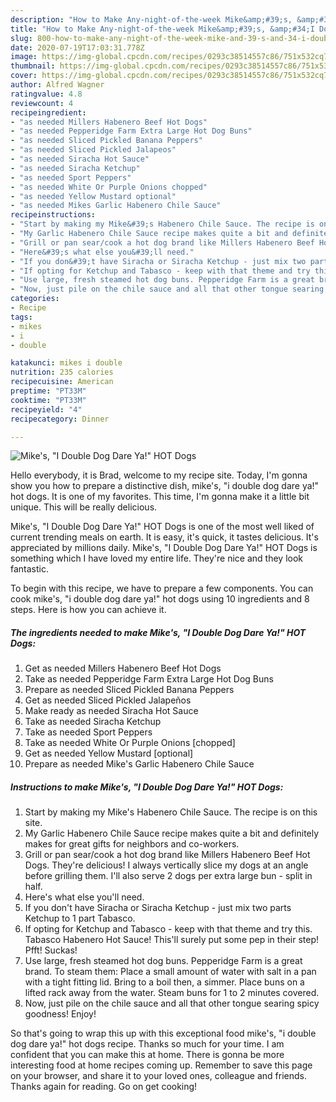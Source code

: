 ```yaml
---
description: "How to Make Any-night-of-the-week Mike&amp;#39;s, &amp;#34;I Double Dog Dare Ya!&amp;#34; HOT Dogs"
title: "How to Make Any-night-of-the-week Mike&amp;#39;s, &amp;#34;I Double Dog Dare Ya!&amp;#34; HOT Dogs"
slug: 800-how-to-make-any-night-of-the-week-mike-and-39-s-and-34-i-double-dog-dare-ya-and-34-hot-dogs
date: 2020-07-19T17:03:31.778Z
image: https://img-global.cpcdn.com/recipes/0293c38514557c86/751x532cq70/mikes-i-double-dog-dare-ya-hot-dogs-recipe-main-photo.jpg
thumbnail: https://img-global.cpcdn.com/recipes/0293c38514557c86/751x532cq70/mikes-i-double-dog-dare-ya-hot-dogs-recipe-main-photo.jpg
cover: https://img-global.cpcdn.com/recipes/0293c38514557c86/751x532cq70/mikes-i-double-dog-dare-ya-hot-dogs-recipe-main-photo.jpg
author: Alfred Wagner
ratingvalue: 4.8
reviewcount: 4
recipeingredient:
- "as needed Millers Habenero Beef Hot Dogs"
- "as needed Pepperidge Farm Extra Large Hot Dog Buns"
- "as needed Sliced Pickled Banana Peppers"
- "as needed Sliced Pickled Jalapeos"
- "as needed Siracha Hot Sauce"
- "as needed Siracha Ketchup"
- "as needed Sport Peppers"
- "as needed White Or Purple Onions chopped"
- "as needed Yellow Mustard optional"
- "as needed Mikes Garlic Habenero Chile Sauce"
recipeinstructions:
- "Start by making my Mike&#39;s Habenero Chile Sauce. The recipe is on this site."
- "My Garlic Habenero Chile Sauce recipe makes quite a bit and definitely makes for great gifts for neighbors and co-workers."
- "Grill or pan sear/cook a hot dog brand like Millers Habenero Beef Hot Dogs. They&#39;re delicious! I always vertically slice my dogs at an angle before grilling them. I&#39;ll also serve 2 dogs per extra large bun - split in half."
- "Here&#39;s what else you&#39;ll need."
- "If you don&#39;t have Siracha or Siracha Ketchup - just mix two parts Ketchup to 1 part Tabasco."
- "If opting for Ketchup and Tabasco - keep with that theme and try this. Tabasco Habenero Hot Sauce! This&#39;ll surely put some pep in their step! Pfft! Suckas!"
- "Use large, fresh steamed hot dog buns. Pepperidge Farm is a great brand. To steam them: Place a small amount of water with salt in a pan with a tight fitting lid. Bring to a boil then, a simmer. Place buns on a lifted rack away from the water. Steam buns for 1 to 2 minutes covered."
- "Now, just pile on the chile sauce and all that other tongue searing spicy goodness! Enjoy!"
categories:
- Recipe
tags:
- mikes
- i
- double

katakunci: mikes i double 
nutrition: 235 calories
recipecuisine: American
preptime: "PT33M"
cooktime: "PT33M"
recipeyield: "4"
recipecategory: Dinner

---
```



![Mike&#39;s, &#34;I Double Dog Dare Ya!&#34; HOT Dogs](https://img-global.cpcdn.com/recipes/0293c38514557c86/751x532cq70/mikes-i-double-dog-dare-ya-hot-dogs-recipe-main-photo.jpg)

Hello everybody, it is Brad, welcome to my recipe site. Today, I'm gonna show you how to prepare a distinctive dish, mike&#39;s, &#34;i double dog dare ya!&#34; hot dogs. It is one of my favorites. This time, I'm gonna make it a little bit unique. This will be really delicious.

Mike&#39;s, &#34;I Double Dog Dare Ya!&#34; HOT Dogs is one of the most well liked of current trending meals on earth. It is easy, it's quick, it tastes delicious. It's appreciated by millions daily. Mike&#39;s, &#34;I Double Dog Dare Ya!&#34; HOT Dogs is something which I have loved my entire life. They're nice and they look fantastic.




To begin with this recipe, we have to prepare a few components. You can cook mike&#39;s, &#34;i double dog dare ya!&#34; hot dogs using 10 ingredients and 8 steps. Here is how you can achieve it.

<!--inarticleads1-->

##### The ingredients needed to make Mike&#39;s, &#34;I Double Dog Dare Ya!&#34; HOT Dogs:

1. Get as needed Millers Habenero Beef Hot Dogs
1. Take as needed Pepperidge Farm Extra Large Hot Dog Buns
1. Prepare as needed Sliced Pickled Banana Peppers
1. Get as needed Sliced Pickled Jalapeños
1. Make ready as needed Siracha Hot Sauce
1. Take as needed Siracha Ketchup
1. Take as needed Sport Peppers
1. Take as needed White Or Purple Onions [chopped]
1. Get as needed Yellow Mustard [optional]
1. Prepare as needed Mike&#39;s Garlic Habenero Chile Sauce




<!--inarticleads2-->

##### Instructions to make Mike&#39;s, &#34;I Double Dog Dare Ya!&#34; HOT Dogs:

1. Start by making my Mike&#39;s Habenero Chile Sauce. The recipe is on this site.
1. My Garlic Habenero Chile Sauce recipe makes quite a bit and definitely makes for great gifts for neighbors and co-workers.
1. Grill or pan sear/cook a hot dog brand like Millers Habenero Beef Hot Dogs. They&#39;re delicious! I always vertically slice my dogs at an angle before grilling them. I&#39;ll also serve 2 dogs per extra large bun - split in half.
1. Here&#39;s what else you&#39;ll need.
1. If you don&#39;t have Siracha or Siracha Ketchup - just mix two parts Ketchup to 1 part Tabasco.
1. If opting for Ketchup and Tabasco - keep with that theme and try this. Tabasco Habenero Hot Sauce! This&#39;ll surely put some pep in their step! Pfft! Suckas!
1. Use large, fresh steamed hot dog buns. Pepperidge Farm is a great brand. To steam them: Place a small amount of water with salt in a pan with a tight fitting lid. Bring to a boil then, a simmer. Place buns on a lifted rack away from the water. Steam buns for 1 to 2 minutes covered.
1. Now, just pile on the chile sauce and all that other tongue searing spicy goodness! Enjoy!




So that's going to wrap this up with this exceptional food mike&#39;s, &#34;i double dog dare ya!&#34; hot dogs recipe. Thanks so much for your time. I am confident that you can make this at home. There is gonna be more interesting food at home recipes coming up. Remember to save this page on your browser, and share it to your loved ones, colleague and friends. Thanks again for reading. Go on get cooking!
